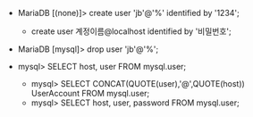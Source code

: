 
- MariaDB [(none)]> create user 'jb'@'%' identified by '1234';
  - create user 계정이름@localhost identified by '비밀번호';   

- MariaDB [mysql]> drop user 'jb'@'%';

- mysql> SELECT host, user FROM mysql.user;
  - mysql> SELECT CONCAT(QUOTE(user),'@',QUOTE(host)) UserAccount FROM mysql.user;
  - mysql> SELECT host, user, password FROM mysql.user;

